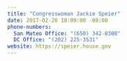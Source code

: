 ```yaml
---
title: "​Congresswoman Jackie Speier"
date: 2017-02-20 18:09:00 -08:00
phone-numbers:
  San Mateo Office: "(650) 342-0300"
  DC Office: "(202) 225-3531"
website: https://speier.house.gov
---
```


